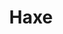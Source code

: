 ---
blog: https://haxe.org/blog
facebook: https://www.facebook.com/haxe.org/
git: https://github.com/HaxeFoundation
images:
- haxe-ar21.svg
- haxe-icon.svg
logohandle: haxe
sort: haxe
title: Haxe
twitter: https://x.com/haxe_org
website: https://haxe.org/
wikipedia: https://en.wikipedia.org/wiki/Haxe
---